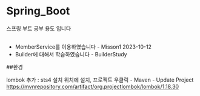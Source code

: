 # Spring_Boot
스프링 부트 공부 용도 입니다

## 
- MemberService를 이용하였습니다 - Misson1 2023-10-12
- Builder에 대해서 학습하였습니다 - BuilderStudy

##환경

lombok 추가 : sts4 설치 위치에 설치,
프로젝트 우클릭 - Maven - Update Project
https://mvnrepository.com/artifact/org.projectlombok/lombok/1.18.30